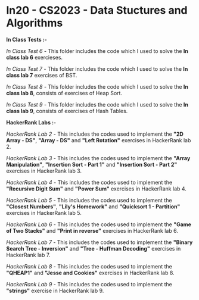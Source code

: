 # ln20 - CS2023 - Data Stuctures and Algorithms

**In Class Tests :-**

*In Class Test 6 -* 
This folder includes the code which I used to solve the **In class lab 6** exercieses.  

*In Class Test 7 -*
This folder includes the code which I used to solve the **In class lab 7** exercises of BST.  

*In Class Test 8 -*
This folder includes the code which I used to solve the **In class lab 8**, consists of exercises of Heap Sort.

*In Class Test 9 -*
This folder includes the code which I used to solve the **In class lab 9**, consists of exercises of Hash Tables.



**HackerRank Labs :-**

*HackerRank Lab 2 -*
This  includes the codes used to implement the **"2D Array - DS"**, **"Array - DS"** and **"Left Rotation"** exercises in HackerRank lab 2. 

*HackerRank Lab 3 -*
This  includes the codes used to implement the **"Array Manipulation"**, **"Insertion Sort - Part 1"** and **"Insertion Sort - Part 2"** exercises in HackerRank lab 3. 

*HackerRank Lab 4 -*
This  includes the codes used to implement the **"Recursive Digit Sum"** and **"Power Sum"** exercises in HackerRank lab 4. 

*HackerRank Lab 5 -*
This  includes the codes used to implement the **"Closest Numbers"**, **"Lily's Homework"** and **"Quicksort 1 - Partition"** exercises in HackerRank lab 5. 

*HackerRank Lab 6 -*
This  includes the codes used to implement the **"Game of Two Stacks"** and **"Print in reverse"** exercises in HackerRank lab 6. 

*HackerRank Lab 7 -*
This  includes the codes used to implement the **"Binary Search Tree - Inversion"** and **"Tree - Huffman Decoding"** exercises in HackerRank lab 7. 

*HackerRank Lab 8 -*
This  includes the codes used to implement the **"QHEAP1"** and **"Jesse and Cookies"** exercises in HackerRank lab 8. 

*HackerRank Lab 9 -*
This  includes the codes used to implement the **"strings"** exercise in HackerRank lab 9. 
